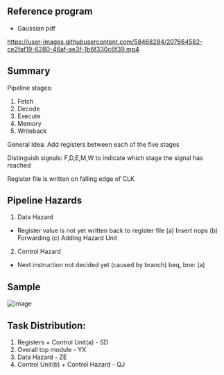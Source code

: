 ## Reference program
- Gaussian pdf


https://user-images.githubusercontent.com/58468284/207664582-ce2faf19-6280-46af-ae3f-1b6f330c6f39.mp4

## Summary

Pipeline stages:
1. Fetch
2. Decode
3. Execute
4. Memory
5. Writeback

General Idea: Add registers between each of the five stages

Distinguish signals: F,D,E,M,W to indicate which stage the signal has reached

Register file is written on falling edge of CLK

## Pipeline Hazards
1. Data Hazard
- Register value is not yet written back to register file
(a) Insert nops
(b) Forwarding
(c) Adding Hazard Unit

2. Control Hazard
- Next instruction not decided yet (caused by branch)
    beq, bne:
(a) 

## Sample
![image](https://user-images.githubusercontent.com/58468284/205861052-39326a98-bbf0-4428-95f8-4ff8f7ecbdb9.png)

## Task Distribution:
1. Registers + Control Unit(a)          - SD
2. Overall top module                   - YX
3. Data Hazard                          - ZE
4. Control Unit(b) + Control Hazard     - QJ